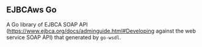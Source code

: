 ## EJBCAws Go 

A Go library of EJBCA SOAP API (https://www.ejbca.org/docs/adminguide.html#Developing against the web service SOAP API) that generated by `go-wsdl`.

